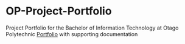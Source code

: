 # OP-Project-Portfolio
Project Portfolio for the Bachelor of Information Technology at Otago Polytechnic
[Portfolio](https://github.com/watset1/OP-Project-Portfolio/wiki) with supporting documentation
